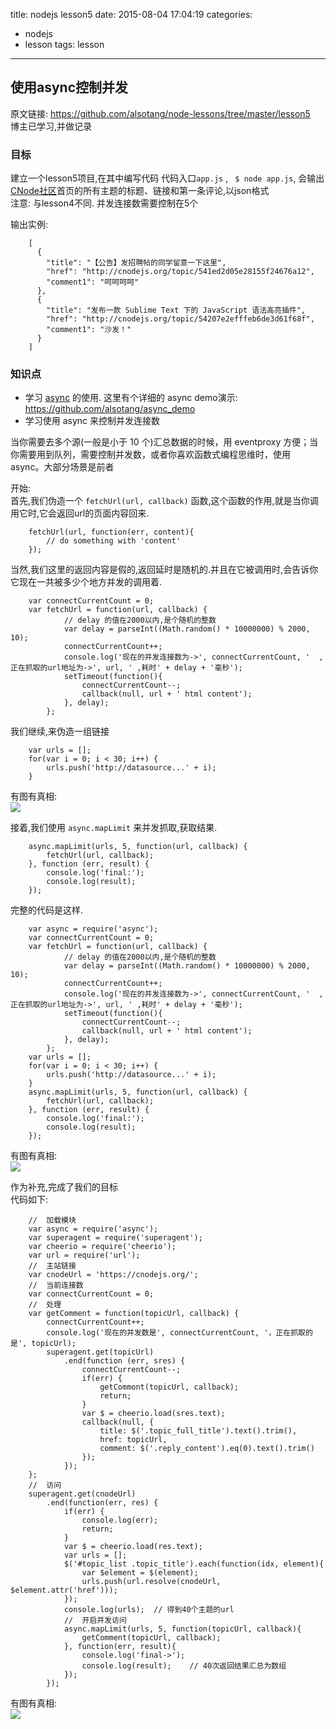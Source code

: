 title: nodejs lesson5
date: 2015-08-04 17:04:19
categories:
- nodejs
- lesson
tags: lesson
---

##  使用async控制并发

原文链接: https://github.com/alsotang/node-lessons/tree/master/lesson5   
博主已学习,并做记录

### 目标
建立一个lesson5项目,在其中编写代码
代码入口`app.js` , ` $ node app.js`, 会输出[CNode社区](https://cnodejs.org)首页的所有主题的标题、链接和第一条评论,以json格式   
注意: 与lesson4不同. 并发连接数需要控制在5个

输出实例:   

``` text
    [
      {
        "title": "【公告】发招聘帖的同学留意一下这里",
        "href": "http://cnodejs.org/topic/541ed2d05e28155f24676a12",
        "comment1": "呵呵呵呵"
      },
      {
        "title": "发布一款 Sublime Text 下的 JavaScript 语法高亮插件",
        "href": "http://cnodejs.org/topic/54207e2efffeb6de3d61f68f",
        "comment1": "沙发！"
      }
    ]
```

### 知识点

- 学习 [async](https://github.com/caolan/async) 的使用. 这里有个详细的 async demo演示: https://github.com/alsotang/async_demo
- 学习使用 async 来控制并发连接数

当你需要去多个源(一般是小于 10 个)汇总数据的时候，用 eventproxy 方便；当你需要用到队列，需要控制并发数，或者你喜欢函数式编程思维时，使用 async。大部分场景是前者   

<!-- more -->

开始:   
首先,我们伪造一个 `fetchUrl(url, callback)` 函数,这个函数的作用,就是当你调用它时,它会返回url的页面内容回来.

``` code
    fetchUrl(url, function(err, content){
        // do something with 'content'
    });
```

当然,我们这里的返回内容是假的,返回延时是随机的.并且在它被调用时,会告诉你它现在一共被多少个地方并发的调用着.

``` code
    var connectCurrentCount = 0;
    var fetchUrl = function(url, callback) {
            // delay 的值在2000以内,是个随机的整数
            var delay = parseInt((Math.random() * 10000000) % 2000, 10);
            connectCurrentCount++;
            console.log('现在的并发连接数为->', connectCurrentCount, '  ,正在抓取的url地址为->', url, ' ,耗时' + delay + '毫秒');
            setTimeout(function(){
                connectCurrentCount--;
                callback(null, url + ' html content');
            }, delay);
        };
```

我们继续,来伪造一组链接

``` code 
    var urls = [];
    for(var i = 0; i < 30; i++) {
        urls.push('http://datasource...' + i);
    }
```

有图有真相:   
![](/images/nodejs/lesson5/1.png)

接着,我们使用 `async.mapLimit` 来并发抓取,获取结果.

``` code 
    async.mapLimit(urls, 5, function(url, callback) {
        fetchUrl(url, callback);
    }, function (err, result) {
        console.log('final:');
        console.log(result);
    });
```

完整的代码是这样.

``` code
    var async = require('async');
    var connectCurrentCount = 0;
    var fetchUrl = function(url, callback) {
            // delay 的值在2000以内,是个随机的整数
            var delay = parseInt((Math.random() * 10000000) % 2000, 10);
            connectCurrentCount++;
            console.log('现在的并发连接数为->', connectCurrentCount, '  ,正在抓取的url地址为->', url, ' ,耗时' + delay + '毫秒');
            setTimeout(function(){
                connectCurrentCount--;
                callback(null, url + ' html content');
            }, delay);
        };
    var urls = [];
    for(var i = 0; i < 30; i++) {
        urls.push('http://datasource...' + i);
    }
    async.mapLimit(urls, 5, function(url, callback) {
        fetchUrl(url, callback);
    }, function (err, result) {
        console.log('final:');
        console.log(result);
    });
```

有图有真相:   
![](/images/nodejs/lesson5/2.png)

作为补充,完成了我们的目标   
代码如下:   

``` code
    //  加载模块
    var async = require('async');
    var superagent = require('superagent');
    var cheerio = require('cheerio');
    var url = require('url');
    //  主站链接
    var cnodeUrl = 'https://cnodejs.org/';
    //  当前连接数
    var connectCurrentCount = 0;
    //  处理
    var getComment = function(topicUrl, callback) {
        connectCurrentCount++;
        console.log('现在的并发数是', connectCurrentCount, '，正在抓取的是', topicUrl);
        superagent.get(topicUrl)
            .end(function (err, sres) {
                connectCurrentCount--;
                if(err) {
                    getCommont(topicUrl, callback);
                    return;
                }
                var $ = cheerio.load(sres.text);
                callback(null, {
                    title: $('.topic_full_title').text().trim(),
                    href: topicUrl,
                    comment: $('.reply_content').eq(0).text().trim()
                });
            });
    };
    //  访问
    superagent.get(cnodeUrl)
        .end(function(err, res) {
            if(err) {
                console.log(err);
                return;
            }
            var $ = cheerio.load(res.text);
            var urls = [];
            $('#topic_list .topic_title').each(function(idx, element){
                var $element = $(element);
                urls.push(url.resolve(cnodeUrl, $element.attr('href')));
            });
            console.log(urls);  // 得到40个主题的url
            //  开启并发访问
            async.mapLimit(urls, 5, function(topicUrl, callback){
                getComment(topicUrl, callback);
            }, function(err, result){
                console.log('final->');
                console.log(result);    // 40次返回结果汇总为数组
            });
        });
```

有图有真相:   
![](/images/nodejs/lesson5/3.png)

